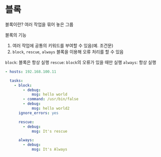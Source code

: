 # 블록

블록이란? 여러 작업을 묶어 놓은 그룹

블록의 기능
1. 여러 작업에 공통의 키워드를 부여할 수 있음(예. 조건문)
2. `block`, `rescue`, `always` 블록을 이용해 오류 처리를 할 수 있음

`block`: 블록은 항상 실행
`rescue`: `block`의 오류가 있을 때만 실행
`always`: 항상 실행

``` yaml
- hosts: 192.168.100.11

  tasks:
    - block:
        - debug:
            msg: hello world
        - command: /usr/bin/false
        - debug:
            msg: hello world2
      ignore_errors: yes

      rescue:
        - debug:
            msg: It's rescue

      always:
        - debug:
            msg: It's Always
```